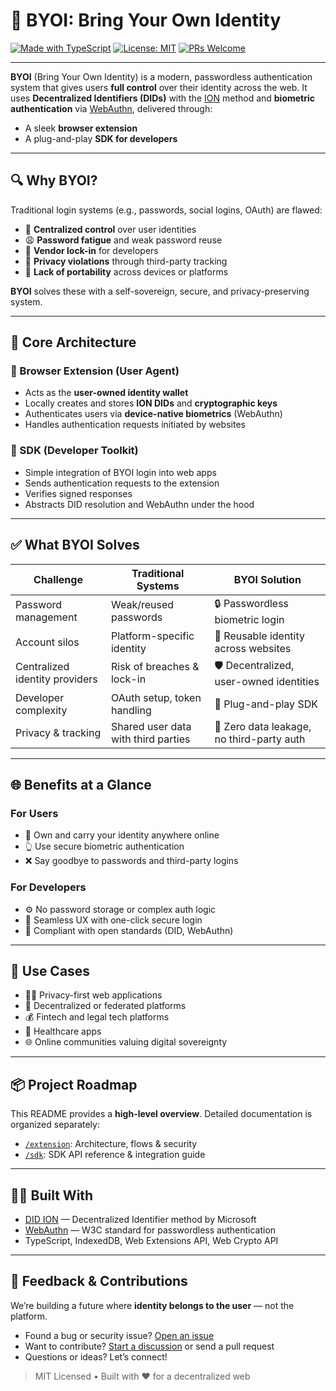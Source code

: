 # 🪪 BYOI: Bring Your Own Identity

[![Made with TypeScript](https://img.shields.io/badge/Made%20with-TypeScript-3178C6?logo=typescript\&logoColor=white)](https://www.typescriptlang.org/)
[![License: MIT](https://img.shields.io/badge/License-MIT-yellow.svg)](./LICENSE)
[![PRs Welcome](https://img.shields.io/badge/PRs-welcome-brightgreen.svg)](https://github.com/souviks22/byoi/issues)

---

**BYOI** (Bring Your Own Identity) is a modern, passwordless authentication system that gives users **full control** over their identity across the web. It uses **Decentralized Identifiers (DIDs)** with the [ION](https://identity.foundation/ion/) method and **biometric authentication** via [WebAuthn](https://webauthn.guide/), delivered through:

* A sleek **browser extension**
* A plug-and-play **SDK for developers**

---

## 🔍 Why BYOI?

Traditional login systems (e.g., passwords, social logins, OAuth) are flawed:

* 🔐 **Centralized control** over user identities
* 😩 **Password fatigue** and weak password reuse
* 🧱 **Vendor lock-in** for developers
* 👀 **Privacy violations** through third-party tracking
* 📱 **Lack of portability** across devices or platforms

**BYOI** solves these with a self-sovereign, secure, and privacy-preserving system.

---

## 🧠 Core Architecture

### 🔐 Browser Extension (User Agent)

* Acts as the **user-owned identity wallet**
* Locally creates and stores **ION DIDs** and **cryptographic keys**
* Authenticates users via **device-native biometrics** (WebAuthn)
* Handles authentication requests initiated by websites

### 🧰 SDK (Developer Toolkit)

* Simple integration of BYOI login into web apps
* Sends authentication requests to the extension
* Verifies signed responses
* Abstracts DID resolution and WebAuthn under the hood

---

## ✅ What BYOI Solves

| Challenge                      | Traditional Systems                 | BYOI Solution                             |
| ------------------------------ | ----------------------------------- | ----------------------------------------- |
| Password management            | Weak/reused passwords               | 🔒 Passwordless biometric login           |
| Account silos                  | Platform-specific identity          | 🔁 Reusable identity across websites      |
| Centralized identity providers | Risk of breaches & lock-in          | 🛡️ Decentralized, user-owned identities  |
| Developer complexity           | OAuth setup, token handling         | 🧰 Plug-and-play SDK                      |
| Privacy & tracking             | Shared user data with third parties | 🙈 Zero data leakage, no third-party auth |

---

## 🌐 Benefits at a Glance

### For Users

* 🔑 Own and carry your identity anywhere online
* 👆 Use secure biometric authentication
* ❌ Say goodbye to passwords and third-party logins

### For Developers

* ⚙️ No password storage or complex auth logic
* 🚀 Seamless UX with one-click secure login
* 🧬 Compliant with open standards (DID, WebAuthn)

---

## 🚀 Use Cases

* 🕵️‍♂️ Privacy-first web applications
* 🧩 Decentralized or federated platforms
* 💰 Fintech and legal tech platforms
* 🏥 Healthcare apps
* 🌐 Online communities valuing digital sovereignty

---

## 📦 Project Roadmap

This README provides a **high-level overview**. Detailed documentation is organized separately:

* [`/extension`](./extension): Architecture, flows & security
* [`/sdk`](./sdk): SDK API reference & integration guide

---

## 👨‍💻 Built With

* [DID ION](https://identity.foundation/ion/) — Decentralized Identifier method by Microsoft
* [WebAuthn](https://webauthn.guide/) — W3C standard for passwordless authentication
* TypeScript, IndexedDB, Web Extensions API, Web Crypto API

---

## 💬 Feedback & Contributions

We’re building a future where **identity belongs to the user** — not the platform.

* Found a bug or security issue? [Open an issue](https://github.com/souviks22/byoi/issues)
* Want to contribute? [Start a discussion](https://github.com/souviks22/byoi/discussions) or send a pull request
* Questions or ideas? Let’s connect!

> MIT Licensed • Built with ❤️ for a decentralized web
